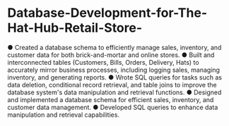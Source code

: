 # Database-Development-for-The-Hat-Hub-Retail-Store-

● Created a database schema to efficiently manage sales, inventory, and customer data for both brick-and-mortar and online stores.
● Built and interconnected tables (Customers, Bills, Orders, Delivery, Hats) to accurately mirror business processes, including logging sales, managing inventory, and generating reports.
● Wrote SQL queries for tasks such as data deletion, conditional record retrieval, and table joins to improve the database system's data manipulation and retrieval functions.
● Designed and implemented a database schema for efficient sales, inventory, and customer data management.
● Developed SQL queries to enhance data manipulation and retrieval capabilities.
